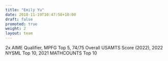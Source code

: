 ```yaml
---
title: "Emily Yu"
date: 2018-11-19T10:47:58+10:00
draft: false
promoted: true
weight: 2
layout: team
---
```


2x AIME Qualifier, MPFG Top 5, 74/75 Overall USAMTS Score (2022), 2022 NYSML Top 10, 2021 MATHCOUNTS Top 10 
